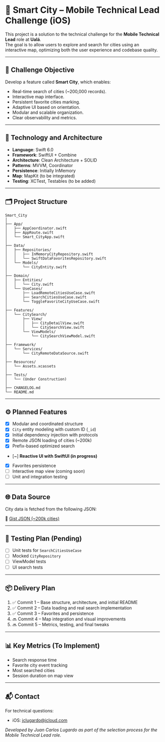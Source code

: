 # 🚀 Smart City – Mobile Technical Lead Challenge (iOS)

This project is a solution to the technical challenge for the **Mobile Technical Lead** role at **Ualá**.  
The goal is to allow users to explore and search for cities using an interactive map, optimizing both the user experience and codebase quality.

---

## 📌 Challenge Objective

Develop a feature called **Smart City**, which enables:

- Real-time search of cities (~200,000 records).
- Interactive map interface.
- Persistent favorite cities marking.
- Adaptive UI based on orientation.
- Modular and scalable organization.
- Clear observability and metrics.

---

## 🧱 Technology and Architecture

- **Language**: Swift 6.0
- **Framework**: SwiftUI + Combine
- **Architecture**: Clean Architecture + SOLID
- **Patterns**: MVVM, Coordinator
- **Persistence**: Initially InMemory
- **Map**: MapKit (to be integrated)
- **Testing**: XCTest, Testables (to be added)

---

## 🗂 Project Structure

```
Smart_City
│
├── App/
│   ├── AppCoordinator.swift
│   ├── AppRoute.swift
│   └── Smart_CityApp.swift
│
├── Data/
│   ├── Repositories/
│   │   ├── InMemoryCityRepository.swift
│   │   └── SwiftDataFavoritesRepository.swift
│   └── Models/
│       └── CityEntity.swift
│
├── Domain/
│   ├── Entities/
│   │   └── City.swift
│   └── UseCases/
│       ├── LoadRemoteCitiesUseCase.swift
│       ├── SearchCitiesUseCase.swift
│       └── ToggleFavoriteCityUseCase.swift
│
├── Features/
│   └── CitySearch/
│       ├── View/
│       │   ├── CityDetailView.swift
│       │   └── CitySearchView.swift
│       └── ViewModels/
│           └── CitySearchViewModel.swift
│
├── Framework/
│   └── Services/
│       └── CityRemoteDataSource.swift
│
├── Resources/
│   └── Assets.xcassets
│
├── Tests/
│   └── (Under Construction)
│
├── CHANGELOG.md
└── README.md
```

---

## ⚙️ Planned Features

- [x] Modular and coordinated structure
- [x] `City` entity modeling with custom ID (`_id`)
- [x] Initial dependency injection with protocols
- [x] Remote JSON loading of cities (~200k)
- [x] Prefix-based optimized search
- [~] **Reactive UI with SwiftUI (in progress)**
- [x] Favorites persistence
- [ ] Interactive map view (coming soon)
- [ ] Unit and integration testing

---

## 🌐 Data Source

City data is fetched from the following JSON:

🔗 [Gist JSON (~200k cities)](https://gist.githubusercontent.com/hernan-uala/dce8843a8edbe0b0018b32e137bc2b3a/raw/0996accf70cb0ca0e16f9a99e0ee185fafca7af1/cities.json)

---

## 🧪 Testing Plan (Pending)

- [ ] Unit tests for `SearchCitiesUseCase`
- [ ] Mocked `CityRepository`
- [ ] ViewModel tests
- [ ] UI search tests

---

## 📦 Delivery Plan

1. ✅ Commit 1 – Base structure, architecture, and initial README  
2. ✅ Commit 2 – Data loading and real search implementation  
3. ✅ Commit 3 – Favorites and persistence  
4. 🔜 Commit 4 – Map integration and visual improvements  
5. 🔜 Commit 5 – Metrics, testing, and final tweaks  

---

## 📊 Key Metrics (To Implement)

- Search response time
- Favorite city event tracking
- Most searched cities
- Session duration on map view

---

## 📬 Contact

For technical questions:
- iOS: jclugardo@icloud.com

_Developed by Juan Carlos Lugardo as part of the selection process for the Mobile Technical Lead role._
